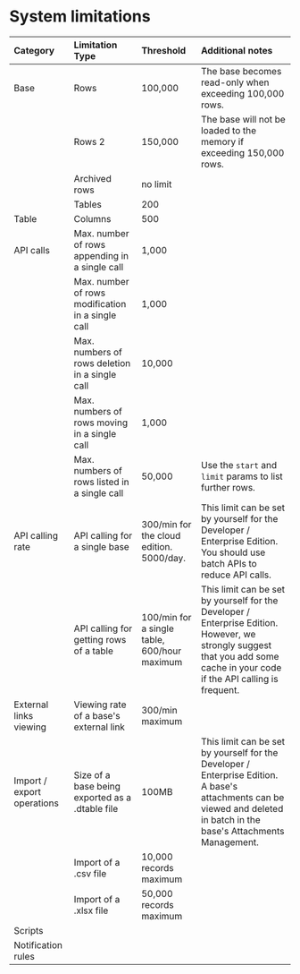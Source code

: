 # System limitations

| Category                   | Limitation Type                         | Threshold                                     | Additional notes                                             |
| :------------------------- | :--------------------------------------- | :-------------------------------------------- | :----------------------------------------------------------- |
| Base                      | Rows                                    | 100,000                                        | The base becomes read-only when exceeding 100,000 rows.            |
|                            | Rows 2                            | 150,000                                        | The base will not be loaded to the memory if exceeding 150,000 rows. |
|                            | Archived rows                        | no limit                                    |     |
|                            | Tables                        | 200                                           |                                                              |
| Table                     | Columns                           | 500                                           |                                                              |
| API calls                | Max. number of rows appending in a single call    | 1,000                                          |                                                                |
|                            | Max. number of rows modification in a single call | 1,000                                          |                                                              |
|                            | Max. numbers of rows deletion in a single call     | 10,000                                         |                                                              |
|                            | Max. numbers of rows moving in a single call       | 1,000                                          |                                                              |
|                            | Max. numbers of rows listed in a single call       | 50,000                                          | Use the `start` and `limit` params to list further rows.                                                             |
| API calling rate          | API calling for a single base              | 300/min for the cloud edition. 5000/day.                     | This limit can be set by yourself for the Developer / Enterprise Edition. You should use batch APIs to reduce API calls.   |
|                            | API calling for getting rows of a table | 100/min for a single table,  600/hour maximum | This limit can be set by yourself for the Developer / Enterprise Edition. However, we strongly suggest that you add some cache in your code if the API calling is frequent. |
| External links viewing     | Viewing rate of a base's external link  | 300/min maximum                               |                                                              |
| Import / export operations | Size of a base being exported as a .dtable file  | 100MB                                         | This limit can be set by yourself for the Developer / Enterprise Edition. A base's attachments can be viewed and deleted in batch in the base's Attachments Management.         |
|                            | Import of a .csv file                        | 10,000 records maximum                         |                                                              |
|                            | Import of a .xlsx file                        | 50,000 records maximum                         |                                                              |
| Scripts                    |                                          |                                               |                                                              |
| Notification rules         |                                          |                                               |                                                              |
